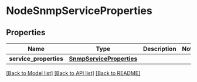# NodeSnmpServiceProperties

## Properties
Name | Type | Description | Notes
------------ | ------------- | ------------- | -------------
**service_properties** | [**SnmpServiceProperties**](SnmpServiceProperties.md) |  | 

[[Back to Model list]](../README.md#documentation-for-models) [[Back to API list]](../README.md#documentation-for-api-endpoints) [[Back to README]](../README.md)

